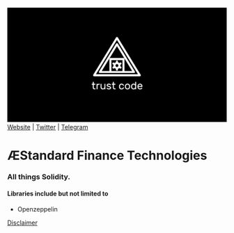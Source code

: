 ![GitHub Logo](/bannermeta_b.png)
[Website](https://aestandard.finance) | [Twitter](https://twitter.com/aestandardfi) | [Telegram](https://t.me/aestandard)

# ÆStandard Finance Technologies

### All things Solidity.

#### Libraries include but not limited to
* Openzeppelin

[Disclaimer](https://github.com/aestandard/aestandard.pools/blob/main/Disclaimer.md)
